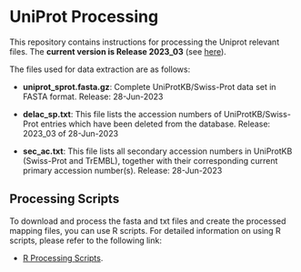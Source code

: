 # UniProt Processing

This repository contains instructions for processing the Uniprot relevant files. The **current version is Release 2023_03** (see [here](https://ftp.uniprot.org/pub/databases/uniprot/current_release/knowledgebase/complete/)).

The files used for data extraction are as follows:

- **uniprot_sprot.fasta.gz**: Complete UniProtKB/Swiss-Prot data set in FASTA format.
Release:     28-Jun-2023

- **delac_sp.txt**: This file lists the accession numbers of UniProtKB/Swiss-Prot entries which have been deleted from the database.
Release:     2023_03 of 28-Jun-2023

- **sec_ac.txt**: This file lists all secondary accession numbers in UniProtKB (Swiss-Prot and TrEMBL), together with their corresponding current primary accession number(s).
Release:     28-Jun-2023

## Processing Scripts
To download and process the fasta and txt files and create the processed mapping files, you can use R scripts. For detailed information on using R scripts, please refer to the following link:

- [R Processing Scripts](https://github.com/tabbassidaloii/BridgeDb-Shiny/blob/main/Docker/app/datasources/UniProt_processing.R).  

